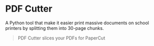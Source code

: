 # PDF Cutter

A Python tool that make it easier print massive documents on school printers by splitting them into 30-page chunks.

> PDF Cutter slices your PDFs for PaperCut
